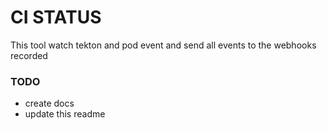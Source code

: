 # CI STATUS

This tool watch tekton and pod event and send all events to the webhooks recorded

### TODO
- create docs
- update this readme
